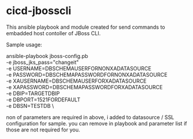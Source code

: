 # cicd-jbosscli
This ansible playbook and module created for send commands to embadded host contoller of JBoss CLI.

Sample usage:

ansible-playbook jboss-config.pb \
-e jboss_jks_pass="changeit" \
-e USERNAME=DBSCHEMAUSERFORNONXADATASOURCE \
-e PASSWORD=DBSCHEMAPASSWORDFORNONXADATASOURCE \
-e XAUSERNAME=DBSCHEMAUSERFORXADATASOURCE \
-e XAPASSWORD=DBSCHEMAPASSWORDFORXADATASOURCE \
-e DBIP=TARGETDBIP \
-e DBPORT=1521FORDEFAULT \
-e DBSN=TESTDB \

non of parameters are required in above, i added to datasource / SSL configuration for sample. you can remove in playbook and parameter list if those are not required for you.
